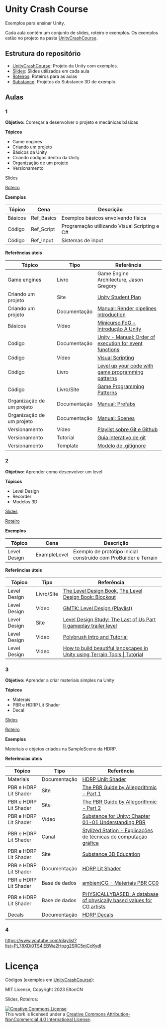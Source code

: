 # Unity Crash Course

Exemplos para ensinar Unity.

Cada aula contém um conjunto de slides, roteiro e exemplos. Os exemplos estão no projeto na pasta [UnityCrashCourse](https://github.com/EltonCN/UnityCrashCourse/tree/main/UnityCrashCourse).

## Estrutura do repositório

- [UnityCrashCourse](https://github.com/EltonCN/UnityCrashCourse/tree/main/UnityCrashCourse): Projeto da Unity com exemplos.
- [Slides](https://github.com/EltonCN/UnityCrashCourse/tree/main/Slides): Slides utilizados em cada aula
- [Roteiros](https://github.com/EltonCN/UnityCrashCourse/tree/main/Roteiros): Roteiros para as aulas
- [Substance](https://github.com/EltonCN/UnityCrashCourse/tree/main/Substance): Projetos do Substance 3D de exemplo.


## Aulas

### 1

**Objetivo:** Começar a desenvolver o projeto e mecânicas básicas

**Tópicos**
- Game engines
- Criando um projeto
- Básicos da Unity
- Criando códigos dentro da Unity
- Organização de um projeto
- Versionamento

[Slides](https://github.com/EltonCN/UnityCrashCourse/blob/main/Slides/Unity%20Crash%20Course%20-%201.pdf)

[Roteiro](https://github.com/EltonCN/UnityCrashCourse/blob/main/Roteiros/Unity%20Crash%20Course%20-%201.pdf)

**Exemplos**

Tópico | Cena | Descrição
-|-|-
Básicos | Ref_Basics | Exemplos básicos envolvendo física
Código | Ref_Script | Programação utilizando Visual Scripting e C#
Código | Ref_Input | Sistemas de input


**Referências úteis**

Tópico | Tipo | Referência
-|-|-
Game engines | Livro | Game Engine Architecture, Jason Gregory
Criando um projeto | Site | [Unity Student Plan](https://unity.com/products/unity-student)
Criando um projeto | Documentação | [Manual: Render pipelines introduction](https://docs.unity3d.com/Manual/render-pipelines-overview.html)
Básicos | Vídeo | [Minicurso FoG - Introdução A Unity](https://www.youtube.com/watch?v=Zkq3EPUEd3Y&list=PLv6twxloVp-ivnu8gCHvPwDlNGL6gBJsS&index=1)
Código | Documentação | [Unity - Manual: Order of execution for event functions](https://docs.unity3d.com/Manual/ExecutionOrder.html)
Código | Vídeo | [Visual Scripting](https://www.youtube.com/watch?v=qmFm0E203VA)
Código | Livro | [Level up your code with game programming patterns](https://resources.unity.com/games/level-up-your-code-with-game-programming-patterns)
Código | Livro/Site | [Game Programming Patterns](https://gameprogrammingpatterns.com/contents.html)
Organização de um projeto | Documentação | [Manual: Prefabs](https://docs.unity3d.com/Manual/Prefabs.html)
Organização de um projeto | Documentação | [Manual: Scenes](https://docs.unity3d.com/Manual/CreatingScenes.html)
Versionamento | Vídeo | [Playlist sobre Git e Github](https://www.youtube.com/playlist?list=PLBWdrp2HUabzPJtURnfVgVIdDLCHUBOH1)
Versionamento | Tutorial | [Guia interativo de git](https://learngitbranching.js.org/?locale=pt_BR)
Versionamento | Template | [Modelo de .gitignore](https://github.com/github/gitignore/blob/main/Unity.gitignore)

### 2

**Objetivo:** Aprender como desenvolver um level

**Tópicos**
- Level Design
- Recorder
- Modelos 3D

[Slides](https://github.com/EltonCN/UnityCrashCourse/blob/main/Slides/Unity%20Crash%20Course%20-%202.pdf)

[Roteiro](https://github.com/EltonCN/UnityCrashCourse/blob/main/Roteiros/Unity%20Crash%20Course%20-%202.pdf)

**Exemplos**

Tópico | Cena | Descrição
-|-|-
Level Design | ExampleLevel | Exemplo de protótipo inicial construído com ProBuilder e Terrain

**Referências úteis**

Tópico | Tipo | Referência
-|-|-
Level Design | Livro/Site | [The Level Design Book](https://book.leveldesignbook.com/), [The Level Design Book: Blockout](https://book.leveldesignbook.com/process/blockout)
Level Design | Vídeo | [GMTK: Level Design (Playlist)](https://www.youtube.com/playlist?list=PLc38fcMFcV_t6cVUpPXYnooVe1r_C0_4f) 
Level Design | Site | [Level Design Study: The Last of Us Part II gameplay trailer level](https://www.gamedeveloper.com/design/level-design-study-the-last-of-us-part-ii-gameplay-trailer-level)
Level Design | Video | [Polybrush Intro and Tutorial](https://www.youtube.com/watch?v=JQyntL-Z5bM)
Level Design | Video | [How to build beautiful landscapes in Unity using Terrain Tools \| Tutorial](https://www.youtube.com/watch?v=smnLYvF40s4)


### 3

**Objetivo:** Aprender a criar materiais simples na Unity

**Tópicos**
- Materais
- PBR e HDRP Lit Shader
- Decal

[Slides](https://github.com/EltonCN/UnityCrashCourse/blob/main/Slides/Unity%20Crash%20Course%20-%203.pdf)

[Roteiro](https://github.com/EltonCN/UnityCrashCourse/blob/main/Roteiros/Unity%20Crash%20Course%20-%203.pdf)

**Exemplos**

Materiais e objetos criados na SampleScene da HDRP.

**Referências úteis**

Tópico | Tipo | Referência
-|-|-
Materiais|Documentação|[HDRP Unlit Shader](https://docs.unity3d.com/Packages/com.unity.render-pipelines.high-definition@17.0/manual/Unlit-Shader.html)
PBR e HDRP Lit Shader|Site|[The PBR Guide by Allegorithmic - Part 1](https://substance3d.adobe.com/tutorials/courses/the-pbr-guide-part-1)
PBR e HDRP Lit Shader|Site|[The PBR Guide by Allegorithmic - Part 2](https://substance3d.adobe.com/tutorials/courses/the-pbr-guide-part-2)
PBR e HDRP Lit Shader|Vídeo|[Substance for Unity: Chapter 01-01 Understanding PBR](https://www.youtube.com/watch?v=ueC2qGzWrgQ)
PBR e HDRP Lit Shader|Canal|[Stylized Station - Explicações de técnicas de computação gráfica](https://www.youtube.com/@StylizedStation)
PBR e HDRP Lit Shader|Site|[Substance 3D Education](https://www.substance3d.com/education/)
PBR e HDRP Lit Shader|Documentação|[HDRP Lit Shader](https://docs.unity3d.com/Packages/com.unity.render-pipelines.high-definition@17.0/manual/Lit-Shader.html)
PBR e HDRP Lit Shader|Base de dados|[ambientCG - Materiais PBR CC0](https://ambientcg.com/)
PBR e HDRP Lit Shader|Base de dados|[PHYSICALLYBASED: A database of physically based values for CG artists](https://physicallybased.info/)
Decals|Documentação|[HDRP Decals](https://docs.unity3d.com/Packages/com.unity.render-pipelines.high-definition@17.0/manual/Decal.html)








### 4

https://www.youtube.com/playlist?list=PL78XDi0TS4lEBWa2Hpzg2SRC5njCcKydl

# Licença

Códigos (exemplos em [UnityCrashCourse](https://github.com/EltonCN/UnityCrashCourse/tree/main/UnityCrashCourse)): 

MIT License, Copyright 2023 EltonCN

Slides, Roteiros:

<a rel="license" href="http://creativecommons.org/licenses/by-nc/4.0/"><img alt="Creative Commons License" style="border-width:0" src="https://i.creativecommons.org/l/by-nc/4.0/88x31.png" /></a><br />This work is licensed under a <a rel="license" href="http://creativecommons.org/licenses/by-nc/4.0/">Creative Commons Attribution-NonCommercial 4.0 International License</a>.